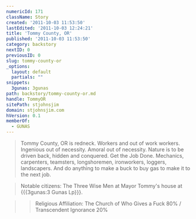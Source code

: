 ```yaml
---
numericId: 171
className: Story
created: '2011-10-03 11:53:50'
lastEdited: '2011-10-03 12:24:21'
title: 'Tommy County, OR'
published: '2011-10-03 11:53:50'
category: backstory
nextID: 0
previousID: 0
slug: tommy-county-or
_options:
  layout: default
  partials: ""
snippets:
  3gunas: 3gunas
path: backstory/tommy-county-or.md
handle: TommyOR
sitePath: stjohnsjim
domain: stjohnsjim.com
hVersion: 0.1
memberOf:
  - GUNAS
---
```

> Tommy County, OR is redneck. Workers and out of work workers. Ingenious out of necessity. Amoral out of necessity. Nature is to be driven back, hidden and conquered. Get the Job Done. Mechanics, carpenters, teamsters, longshoremen, ironworkers, loggers, landscapers. And do anything to make a buck to buy gas to make it to the next job.

> Notable citizens: The Three Wise Men at Mayor Tommy's house at {{{3gunas:3 Gunas Lp}}}.

> > Religious Affiliation: The Church of Who Gives a Fuck 80% / Transcendent Ignorance 20%

